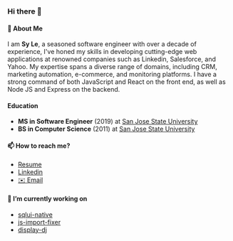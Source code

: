 ### Hi there 👋

#### 💬 About Me
I am **Sy Le**, a seasoned software engineer with over a decade of experience, I've honed my skills in developing cutting-edge web applications at renowned companies such as Linkedin, Salesforce, and Yahoo. My expertise spans a diverse range of domains, including CRM, marketing automation, e-commerce, and monitoring platforms. I have a strong command of both JavaScript and React on the front end, as well as Node JS and Express on the backend.

#### Education
- **MS in Software Engineer** (2019) at [San Jose State University](https://www.sjsu.edu/)
- **BS in Computer Science** (2011) at [San Jose State University](https://www.sjsu.edu/)

#### 📫 How to reach me?
- [Resume](https://synle.github.io/)
- [Linkedin](https://www.linkedin.com/in/syle1021/)
- [✉️ Email](mailto:le.nguyen.sy@gmail.com)

#### 🔭 I’m currently working on
- [sqlui-native](https://github.com/synle/sqlui-native)
- [js-import-fixer](https://github.com/synle/js-import-fixer)
- [display-dj](https://github.com/synle/display-dj)

<!--
**synle/synle** is a ✨ _special_ ✨ repository because its `README.md` (this file) appears on your GitHub profile.

Here are some ideas to get you started:

- 🔭 I’m currently working on ...
- 🌱 I’m currently learning ...
- 👯 I’m looking to collaborate on ...
- 🤔 I’m looking for help with ...
- 💬 Ask me about ...
- 📫 How to reach me: ...
- 😄 Pronouns: ...
- ⚡ Fun fact: ...
-->
